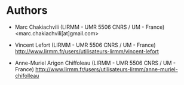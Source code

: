 Authors
=======

* Marc Chakiachvili (LIRMM - UMR 5506 CNRS / UM - France) <marc.chakiachvili[at]gmail.com>

* Vincent Lefort (LIRMM - UMR 5506 CNRS / UM - France) <http://www.lirmm.fr/users/utilisateurs-lirmm/vincent-lefort>

* Anne-Muriel Arigon Chiffoleau (LIRMM - UMR 5506 CNRS / UM - France) <http://www.lirmm.fr/users/utilisateurs-lirmm/anne-muriel-chifolleau>



